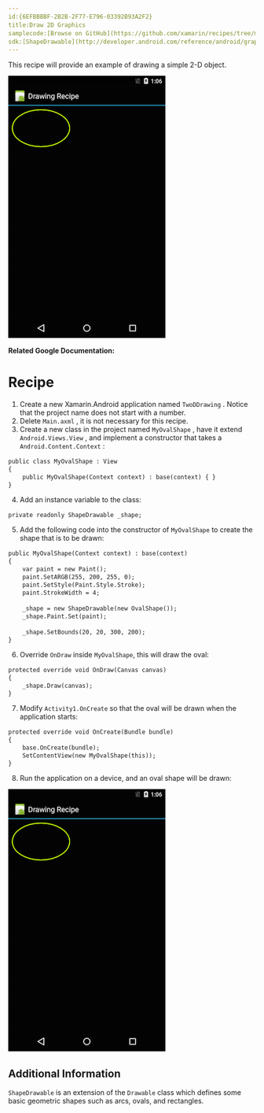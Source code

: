 ```yaml
---
id:{6EFBBBBF-2B2B-2F77-E796-03392B93A2F2}  
title:Draw 2D Graphics  
samplecode:[Browse on GitHub](https://github.com/xamarin/recipes/tree/master/android/other_ux/drawing/draw_2d_graphics)  
sdk:[ShapeDrawable](http://developer.android.com/reference/android/graphics/drawable/ShapeDrawable.html)  
---
```


This recipe will provide an example of drawing a simple 2-D object.

 [ ![](Images/oval.png)](Images/oval.png)

 **Related Google Documentation:**

 <a name="Recipe" class="injected"></a>


# Recipe

1.  Create a new Xamarin.Android application named  `TwoDDrawing` . Notice that the project name does not start with a number.
2.  Delete  `Main.axml` , it is not necessary for this recipe.
3.  Create a new class in the project named  `MyOvalShape` , have it extend  `Android.Views.View` , and implement a constructor that takes a  `Android.Content.Context` :


```
public class MyOvalShape : View
{
    public MyOvalShape(Context context) : base(context) { }
}
```

<ol start="4">
  <li>Add an instance variable to the class:</li>
</ol>

```
private readonly ShapeDrawable _shape;
```

<ol start="5">
  <li>Add the following code into the constructor of <code>MyOvalShape</code> to create the shape that is to be drawn:</li>
</ol>

```
public MyOvalShape(Context context) : base(context)
{
    var paint = new Paint();
    paint.SetARGB(255, 200, 255, 0);
    paint.SetStyle(Paint.Style.Stroke);
    paint.StrokeWidth = 4;

    _shape = new ShapeDrawable(new OvalShape());
    _shape.Paint.Set(paint);

    _shape.SetBounds(20, 20, 300, 200);
}
```

<ol start="6">
  <li>Override <code>OnDraw</code> inside <code>MyOvalShape</code>, this will draw the oval:</li>
</ol>

```
protected override void OnDraw(Canvas canvas)
{
    _shape.Draw(canvas);
}
```

<ol start="7">
  <li>Modify <code>Activity1.OnCreate</code> so that the oval will be drawn when the application starts:</li>
</ol>

```
protected override void OnCreate(Bundle bundle)
{
    base.OnCreate(bundle);
    SetContentView(new MyOvalShape(this));
}
```

<ol start="8">
  <li>Run the application on a device, and an oval shape will be drawn:</li>
</ol>

 [ ![](Images/oval.png)](Images/oval.png)

 <a name="Additional_Information" class="injected"></a>


## Additional Information

 []()

 `ShapeDrawable` is an extension of the `Drawable` class
which defines some basic geometric shapes such as arcs, ovals, and
rectangles.